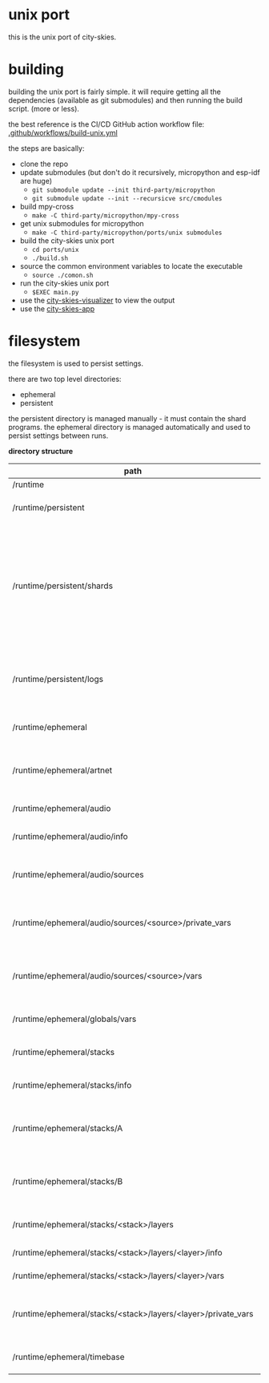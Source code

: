 # unix port

this is the unix port of city-skies.

# building

building the unix port is fairly simple. it will require getting all the dependencies (available as git submodules) and then running the build script. (more or less).

the best reference is the CI/CD GitHub action workflow file: [.github/workflows/build-unix.yml](../../.github/workflows/build-unix.yml)

the steps are basically:
* clone the repo
* update submodules (but don't do it recursively, micropython and esp-idf are huge)
    * ```git submodule update --init third-party/micropython```
    * ```git submodule update --init --recursicve src/cmodules```
* build mpy-cross
    * ```make -C third-party/micropython/mpy-cross```
* get unix submodules for micropython
    * ```make -C third-party/micropython/ports/unix submodules```
* build the city-skies unix port
    * ```cd ports/unix```
    * ```./build.sh```
* source the common environment variables to locate the executable
    * ```source ./comon.sh```
* run the city-skies unix port
    * ```$EXEC main.py```
* use the [city-skies-visualizer](https://github.com/oclyke/city-skies-visualizer) to view the output
* use the [city-skies-app]()

# filesystem

the filesystem is used to persist settings.

there are two top level directories:
* ephemeral
* persistent

the persistent directory is managed manually - it must contain the shard programs. the ephemeral directory is managed automatically and used to persist settings between runs.

**directory structure**

path | name | description
---|---|---
/runtime | | root
/runtime/persistent | | root of persistent data.
/runtime/persistent/shards | shards | directory where shard modules are stored. use a symbolic link to the example-shards directory to use the example shards.
/runtime/persistent/logs | logs | this is where logs are stored. logs are captured upon exceptions.
/runtime/ephemeral | | root of ephemeral data.
/runtime/ephemeral/artnet | artnet | [NOT USED] directory where artnet settings are stored.
/runtime/ephemeral/audio | audio | root of audio settings.
/runtime/ephemeral/audio/info | audio manager info | settings for the audio manager.
/runtime/ephemeral/audio/sources | audio sources | settings for individual audio sources.
/runtime/ephemeral/audio/sources/\<source\>/private_vars | standard audio source variables | standard variables for audio source (relied upon by system).
/runtime/ephemeral/audio/sources/\<source\>/vars | audio source variables | self-declared variables for audio source.
/runtime/ephemeral/globals/vars | global variables | persists global variables.
/runtime/ephemeral/stacks | stacks | information about stacks.
/runtime/ephemeral/stacks/info | stack manager info | settings for the stack manager.
/runtime/ephemeral/stacks/A | stack A | one of two stacks, enables seamless switching.
/runtime/ephemeral/stacks/B | stack B | one of two stacks, enables seamless switching.
/runtime/ephemeral/stacks/\<stack\>/layers | stack layers | information about layers in a stack.
/runtime/ephemeral/stacks/\<stack\>/layers/\<layer\>/info | layer info | configuration for a layer.
/runtime/ephemeral/stacks/\<stack\>/layers/\<layer\>/vars | layer variables | variables for a layer.
/runtime/ephemeral/stacks/\<stack\>/layers/\<layer\>/private_vars | standard layer variables | standard variables for a layer (relied upon by system).
/runtime/ephemeral/timebase | timebase | information about the timebase.
